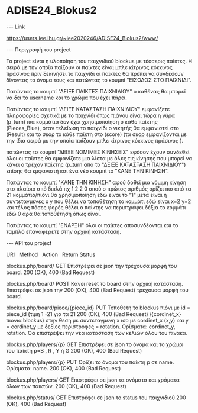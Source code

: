 # ADISE24_Blokus2
--- Link

https://users.iee.ihu.gr/~iee2020246/ADISE24_Blokus2/www/

--- Περιγραφή του project

Το project είναι η υλοποίηση του παιχνιδιού blockus με τέσσερις παίκτες. Η σειρά με την οποία παίζουν οι παίκτες είναι μπλε κίτρινος κόκκινος 
πράσινος πριν ξεκινήσει το παιχνίδι οι παίκτες θα πρέπει να συνδέσουν δίνοντας το όνομα τους και πατώντας το κουμπί "ΕΙΣΟΔΟΣ ΣΤΟ ΠΑΙΧΝΙΔΙ". 

Πατώντας το κουμπί "ΔΕΙΞΕ ΠΑΙΚΤΕΣ ΠΑΙΧΝΙΔΙΟΥ" ο καθένας θα μπορεί να δει το username και το χρώμα που έχει πάρει. 

Πατώντας το κουμπί "ΔΕΙΞΕ ΚΑΤΑΣΤΑΣΗ ΠΑΙΧΝΙΔΙΟΥ" εμφανίζετε πληροφορίες σχετικά με το παιχνίδι όπως πιάνου είναι τώρα η γύρα (p_turn) πια κομμάτια 
δεν έχει χρησιμοποίηση ο κάθε παίκτης (Pieces_Blue), όταν τελείωση το παιχνίδι ο νικητής θα εμφανιστεί  στο (Result) και το σκορ το κάθε παίκτη 
στο (score) (τα σκορ εμφανίζονται με την ίδια σειρά με την οποία παίζουν  μπλε κίτρινος κόκκινος πράσινος ).

πατώντας το κουμπί "ΔΕΙΞΕ ΝΟΜΙΜΕΣ ΚΙΝΗΣΕΙΣ" εφόσον έχουν συνδεθεί όλοι οι παίκτες θα εμφανίζετε μια λίστα με όλες τις κίνησης που μπορεί να κάνει
 ο τρέχον παίκτης (p_turn απο το "ΔΕΙΞΕ ΚΑΤΑΣΤΑΣΗ ΠΑΙΧΝΙΔΙΟΥ") επίσης θα εμφανιστή και ένα νέο κουμπί το "ΚΑΝΕ ΤΗΝ ΚΙΝΗΣΗ".

Πατώντας το κουμπί "ΚΑΝΕ ΤΗΝ ΚΙΝΗΣΗ" αφού δοθεί μια νόμιμη κίνηση στο πλαίσιο από διπλά πχ 1 2 2 0 οπού ο πρώτος αριθμός ορίζει πιο από τα 21 
κομμάτια/πιόνι θα χρησιμοποίηση εδώ είναι το "1" μετά είναι η συντεταγμένες x y που θέλει να τοποθέτηση το κομμάτι εδώ είναι x=2 y=2 και τέλος 
πόσες φορές θέλει ο παίκτης να περιστρέψει δέξια το κομμάτι εδώ 0 άρα θα τοποθέτηση όπως είναι.

Πατώντας το κουμπί "ΕΝΑΡΞΗ" όλοι οι παίκτες αποσυνδέονται και το ταμπλό επαναφέρετε στην αρχική κατάσταση.

--- API του project 


URI      &nbsp;                               Method &nbsp;  Action                   &nbsp;                                              Return Status

blockus.php/board/                      GET     Επιστρέφει σε json την τρέχουσα μορφή του board.                       200 (OK), 400 (Bad Request)


blockus.php/board/                      POST    Κάνει reset το board στην αρχική κατάσταση. Επιστρέφει σε json την     200 (OK), 400 (Bad Request)
                                                τρέχουσα μορφή του board.


blockus.php/board/piece/{piece_id}      PUT     Τοποθετη το blockus πιόνι με id = piece_id (τιμη 1 -21 για τα 21       200 (OK), 400 (Bad Request)
/{cordinet_x}                                   πιονια blockus) στην θεση με συντεταγμενη x ισο με cordinet_x (x,y)
                                                και y = cordinet_y με δεξιες περιστροφες = rotation.
                                                Ορίσματα: cordinet_y, rotation. 
                                                Θα επιστρέψει την νέα κατάσταση των κελιών όλου του πινακα.


blockus.php/players/{p}                 GET     Επιστρέφει σε json τo όνομα και το χρώμα του παίκτη p=B , R , Y ή G    200 (OK), 400 (Bad Request)

                                                

blockus.php/players/{p}                 PUT     Ορίζει το όνομα του παίκτη p σε name. Ορίσματα: name.                  200 (OK), 400 (Bad Request)


blockus.php/players/                    GET     Επιστρέφει σε json τα ονόματα και χράματα όλων των παικτών.            200 (OK), 400 (Bad Request)


blockus.php/status/                     GET     Επιστρέφει σε json το status του παιχνιδιού                            200 (OK), 400 (Bad Request)





